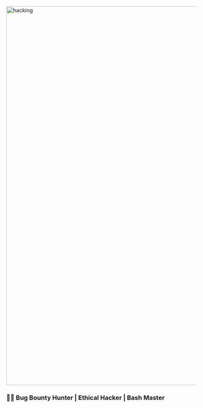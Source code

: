 <img align="center" alt="hacking" width="1000" src="https://cdn.dribbble.com/users/1192256/screenshots/6290585/1._friday.gif">

### 👨‍💻 Bug Bounty Hunter | Ethical Hacker | Bash Master 



